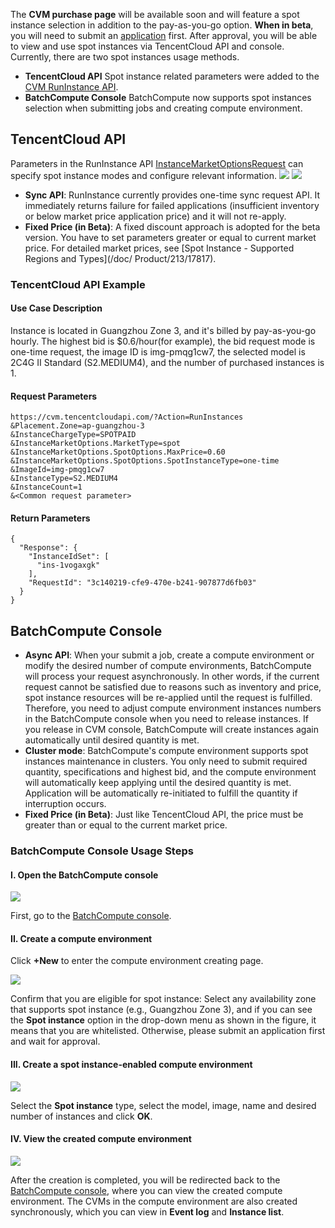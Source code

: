 The **CVM purchase page** will be available soon and will feature a spot instance selection in addition to the pay-as-you-go option.
**When in beta**, you will need to submit an [application](https://cloud.tencent.com/apply/p/rid926tmuie) first. After approval, you will be able to view and use spot instances via TencentCloud API and console.
Currently, there are two spot instances usage methods.

* **TencentCloud API** 
Spot instance related parameters were added to the [CVM RunInstance API](/document/api/213/15730).
* **BatchCompute Console** 
BatchCompute now supports spot instances selection when submitting jobs and creating compute environment.

## TencentCloud API
Parameters in the RunInstance API [InstanceMarketOptionsRequest](https://intl.cloud.tencent.com/document/api/213/15753#InstanceMarketOptionsRequest) can specify spot instance modes and configure relevant information.
![](https://main.qcloudimg.com/raw/d0e56d5e69a3511313daa0dbce2fc574.png)
![](https://main.qcloudimg.com/raw/e1ad75659f82c9b18f658d27f1d02b81.png)

* **Sync API**: RunInstance currently provides one-time sync request API. It immediately returns failure for failed applications (insufficient inventory or below market price application price) and it will not re-apply.
* **Fixed Price (in Beta)**: A fixed discount approach is adopted for the beta version. You have to set parameters greater or equal to current market price. For detailed market prices, see [Spot Instance - Supported Regions and Types](/doc/ Product/213/17817).

### TencentCloud API Example
#### Use Case Description
Instance is located in Guangzhou Zone 3, and it's billed by pay-as-you-go hourly. The highest bid is $0.6/hour(for example), the bid request mode is one-time request, the image ID is img-pmqg1cw7, the selected model is 2C4G II Standard (S2.MEDIUM4), and the number of purchased instances is 1.

#### Request Parameters
```
https://cvm.tencentcloudapi.com/?Action=RunInstances
&Placement.Zone=ap-guangzhou-3
&InstanceChargeType=SPOTPAID
&InstanceMarketOptions.MarketType=spot
&InstanceMarketOptions.SpotOptions.MaxPrice=0.60
&InstanceMarketOptions.SpotOptions.SpotInstanceType=one-time
&ImageId=img-pmqg1cw7
&InstanceType=S2.MEDIUM4
&InstanceCount=1
&<Common request parameter>
```

#### Return Parameters
```
{
  "Response": {
    "InstanceIdSet": [
      "ins-1vogaxgk"
    ],
    "RequestId": "3c140219-cfe9-470e-b241-907877d6fb03"
  }
}
```

## BatchCompute Console
* **Async API**: When your submit a job, create a compute environment or modify the desired number of compute environments, BatchCompute will process your request asynchronously. In other words, if the current request cannot be satisfied due to reasons such as inventory and price, spot instance resources will be re-applied until the request is fulfilled. Therefore, you need to adjust compute environment instances numbers in the BatchCompute console when you need to release instances. If you release in CVM console, BatchCompute will create instances again automatically until desired quantity is met.
* **Cluster mode**: BatchCompute's compute environment supports spot instances maintenance in clusters. You only need to submit required quantity, specifications and highest bid, and the compute environment will automatically keep applying until the desired quantity is met. Application will be automatically re-initiated to fulfill the quantity if interruption occurs.
* **Fixed Price (in Beta)**: Just like TencentCloud API, the price must be greater than or equal to the current market price.

### BatchCompute Console Usage Steps

#### I. Open the BatchCompute console
![](https://main.qcloudimg.com/raw/c64881635cacf85dc0b717677b569d3c.png)

First, go to the [BatchCompute console](https://console.cloud.tencent.com/batch/env).

#### II. Create a compute environment
Click **+New** to enter the compute environment creating page.

![](https://main.qcloudimg.com/raw/9f3372fffe3eecb276fc2f13d3f3e4f9.png)

Confirm that you are eligible for spot instance: Select any availability zone that supports spot instance (e.g., Guangzhou Zone 3), and if you can see the **Spot instance** option in the drop-down menu as shown in the figure, it means that you are whitelisted. Otherwise, please submit an application first and wait for approval.

#### III. Create a spot instance-enabled compute environment

![](https://main.qcloudimg.com/raw/63e6e9db42faea5e02ed81d847d4163f.png)

Select the **Spot instance** type, select the model, image, name and desired number of instances and click **OK**.

#### IV. View the created compute environment

![](https://main.qcloudimg.com/raw/1ac6cb72c4ec36d8a19d87f9c804d95b.png)

After the creation is completed, you will be redirected back to the [BatchCompute console](https://console.cloud.tencent.com/batch/env), where you can view the created compute environment. The CVMs in the compute environment are also created synchronously, which you can view in **Event log** and **Instance list**.
